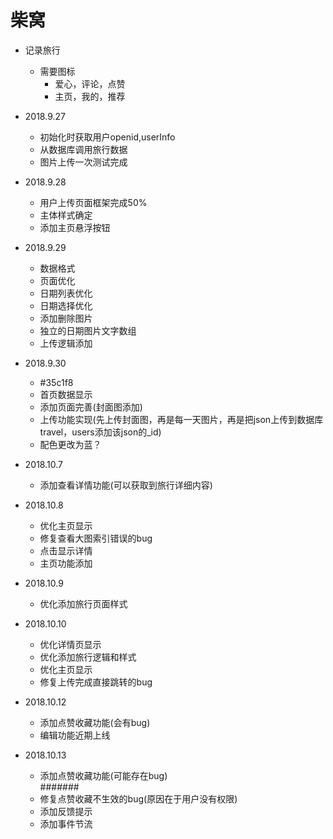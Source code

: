 # 柴窝

+ 记录旅行
  - 需要图标 
    - 爱心，评论，点赞
    - 主页，我的，推荐

+ 2018.9.27
  - 初始化时获取用户openid,userInfo
  - 从数据库调用旅行数据
  - 图片上传一次测试完成

+ 2018.9.28
  - 用户上传页面框架完成50%
  - 主体样式确定
  - 添加主页悬浮按钮  

+ 2018.9.29
  - 数据格式 
   - 页面优化
   - 日期列表优化
   - 日期选择优化
   - 添加删除图片
   - 独立的日期图片文字数组
   - 上传逻辑添加   

+ 2018.9.30
  - #35c1f8
  - 首页数据显示
  - 添加页面完善(封面图添加)
  - 上传功能实现(先上传封面图，再是每一天图片，再是把json上传到数据库travel，users添加该json的_id)
  - 配色更改为蓝？

+ 2018.10.7
  - 添加查看详情功能(可以获取到旅行详细内容)  

+ 2018.10.8
  - 优化主页显示
  - 修复查看大图索引错误的bug  
  - 点击显示详情
  - 主页功能添加

+ 2018.10.9
  - 优化添加旅行页面样式  

+ 2018.10.10
  - 优化详情页显示
  - 优化添加旅行逻辑和样式
  - 优化主页显示  
  - 修复上传完成直接跳转的bug

+ 2018.10.12
  - 添加点赞收藏功能(会有bug)
  - 编辑功能近期上线  

+ 2018.10.13
  - 添加点赞收藏功能(可能存在bug)  
  #######
  - 修复点赞收藏不生效的bug(原因在于用户没有权限)
  - 添加反馈提示
  - 添加事件节流